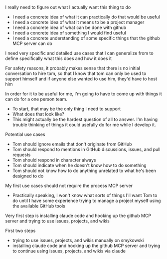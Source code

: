 I really need to figure out what I actually want this thing to do
- I need a concrete idea of what it can practically do that would be useful
- I need a concrete idea of what it means to be a project manager
- I need a concrete idea of what can be done with github
- I need a concrete idea of something I would find useful
- I need a concrete understanding of some specific things that the github MCP server can do

I need very specific and detailed use cases that I can generalize from to define specifically what this does and how it does it

For safety reasons, it probably makes sense that there is no initial conversation to hire tom, so that I know that tom can only be used to support himself and if anyone else wanted to use him, they'd have to host him

In order for it to be useful for me, I'm going to have to come up with things it can do for a one person team.
- To start, that may be the only thing I need to support
- What does that look like?
- This might actually be the hardest question of all to answer.  I'm having trouble thinking of things it could usefully do for me while I develop it.

Potential use cases
- Tom should ignore emails that don't originate from GitHub
- Tom should respond to mentions in GitHub discussions, issues, and pull requests 
- Tom should respond in character always
- Tom should indicate when he doesn't know how to do something
- Tom should not know how to do anything unrelated to what he's been designed to do

My first use cases should not require the process MCP server
- Practically speaking, I won't know what sorts of things I'll want Tom to do until I have some experience trying to manage a project myself using the available GitHub tools

Very first step is installing claude code and hooking up the github MCP server and trying to use issues, projects, and wikis

First two steps
- trying to use issues, projects, and wikis manually on smykowski
- installing claude code and hooking up the github MCP server and trying to continue using issues, projects, and wikis via claude